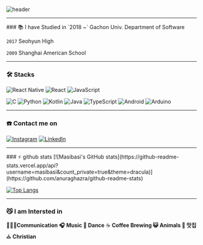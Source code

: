 ![header](https://capsule-render.vercel.app/api?text=Ji%20Min%20Lee&animation=fadeIn&height=200&color=gradient&type=waving)
<hr>
### 📚 I have Studied in
`2018 ~`  Gachon Univ. Department of Software

`2017` Seohyun High

`2009` Shanghai American School
<hr>


### 🛠 Stacks
<!--[![Top Langs](https://github-readme-stats.vercel.app/api/top-langs/?username=masibasi&layout=compact)](https://github.com/anuraghazra/github-readme-stats)-->


![React Native](https://img.shields.io/badge/react_native-%2320232a.svg?style=for-the-badge&logo=react&logoColor=%2361DAFB)
![React](https://img.shields.io/badge/react-%2320232a.svg?style=for-the-badge&logo=react&logoColor=%2361DAFB)
![JavaScript](https://img.shields.io/badge/javascript-%23323330.svg?style=for-the-badge&logo=javascript&logoColor=%23F7DF1E)

![C](https://img.shields.io/badge/c-%2300599C.svg?style=for-the-badge&logo=c&logoColor=white)
![Python](https://img.shields.io/badge/python-3670A0?style=for-the-badge&logo=python&logoColor=ffdd54)
![Kotlin](https://img.shields.io/badge/kotlin-%230095D5.svg?style=for-the-badge&logo=kotlin&logoColor=white)
![Java](https://img.shields.io/badge/java-%23ED8B00.svg?style=for-the-badge&logo=java&logoColor=white)
![TypeScript](https://img.shields.io/badge/typescript-%23007ACC.svg?style=for-the-badge&logo=typescript&logoColor=white)
![Android](https://img.shields.io/badge/Android-3DDC84?style=for-the-badge&logo=android&logoColor=white)
![Arduino](https://img.shields.io/badge/-Arduino-00979D?style=for-the-badge&logo=Arduino&logoColor=white)


<hr>


### ☎️ Contact me on
<a href="https://www.instagram.com/naive_jimin/">![Instagram](https://img.shields.io/badge/Instagram-%23E4405F.svg?style=for-the-badge&logo=Instagram&logoColor=white)</a>
<a href="https://www.linkedin.com/in/ji-min-lee-486856252/">![LinkedIn](https://img.shields.io/badge/LinkedIn-0077B5?style=for-the-badge&logo=linkedin&logoColor=white)</a>
<hr>
### ⚡️ github stats
[![Masibasi's GitHub stats](https://github-readme-stats.vercel.app/api?username=masibasi&count_private=true&theme=dracula)](https://github.com/anuraghazra/github-readme-stats)

[![Top Langs](https://github-readme-stats.vercel.app/api/top-langs/?username=masibasi&langs_count=8&hide=jupyter%20notebook&theme=dracula)](https://github.com/anuraghazra/github-readme-stats)
<hr>

### 😼 I am Intersted in 

🧑‍🤝‍🧑**Communication**  **🎧  Music 🤘 Dance**  ☕ **Coffee Brewing 😺 Animals 🍰 맛집** ⛪ **Christian**
<!--
**masibasi/masibasi** is a ✨ _special_ ✨ repository because its `README.md` (this file) appears on your GitHub profile.

Here are some ideas to get you started:

- 🔭 I’m currently working on ...
- 🌱 I’m currently learning ...
- 👯 I’m looking to collaborate on ...
- 🤔 I’m looking for help with ...
- 💬 Ask me about ...
- 📫 How to reach me: ...
- 😄 Pronouns: ...
- ⚡ Fun fact: ...
-->
